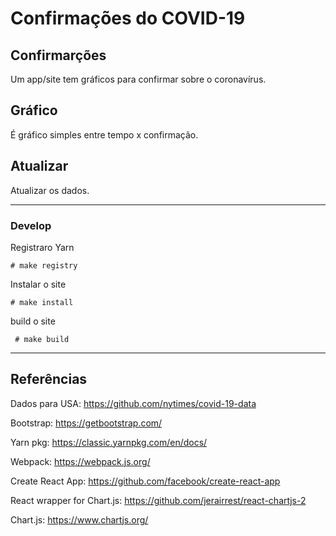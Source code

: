 # Confirmações do COVID-19

## Confirmarções

Um app/site tem gráficos para confirmar sobre o coronavírus.

## Gráfico

É gráfico simples entre tempo x confirmação.

## Atualizar

Atualizar os dados.

--------------

### Develop

Registraro Yarn

``` # make registry ```

Instalar o site

``` # make install ```

build o site

``` # make build```

--------------


## Referências

Dados para USA: https://github.com/nytimes/covid-19-data

Bootstrap: https://getbootstrap.com/

Yarn pkg: https://classic.yarnpkg.com/en/docs/

Webpack: https://webpack.js.org/

Create React App: https://github.com/facebook/create-react-app

React wrapper for Chart.js: https://github.com/jerairrest/react-chartjs-2

Chart.js: https://www.chartjs.org/
